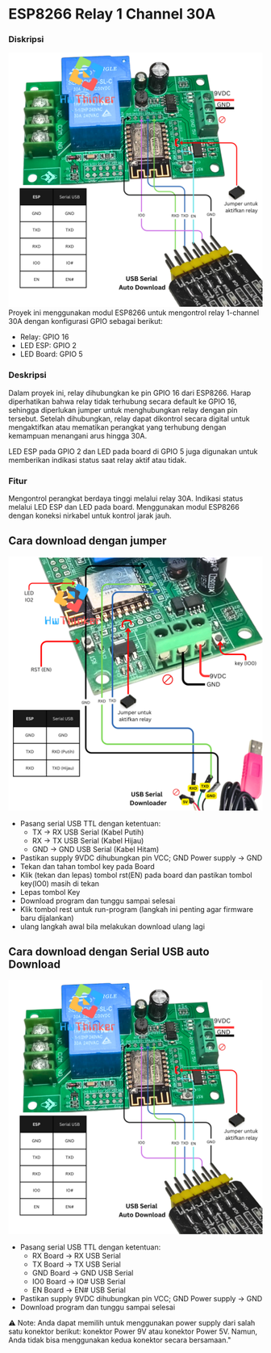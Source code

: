 # ESP8266 Relay 1 Channel 30A
### Diskripsi
![](https://github.com/hwthinker/esp8266-relay1ch-30A/blob/main/picture/2.png)
Proyek ini menggunakan modul ESP8266 untuk mengontrol relay 1-channel 30A dengan konfigurasi GPIO sebagai berikut:

- Relay: GPIO 16 
- LED ESP: GPIO 2 
- LED Board: GPIO 5 

### Deskripsi
Dalam proyek ini, relay dihubungkan ke pin GPIO 16 dari ESP8266. Harap diperhatikan bahwa relay tidak terhubung secara default ke GPIO 16, sehingga diperlukan jumper untuk menghubungkan relay dengan pin tersebut. Setelah dihubungkan, relay dapat dikontrol secara digital untuk mengaktifkan atau mematikan perangkat yang terhubung dengan kemampuan menangani arus hingga 30A.

LED ESP pada GPIO 2 dan LED pada board di GPIO 5 juga digunakan untuk memberikan indikasi status saat relay aktif atau tidak.

### Fitur
Mengontrol perangkat berdaya tinggi melalui relay 30A.
Indikasi status melalui LED ESP dan LED pada board.
Menggunakan modul ESP8266 dengan koneksi nirkabel untuk kontrol jarak jauh.

## Cara download dengan jumper
![](https://github.com/hwthinker/esp8266-relay1ch-30A/blob/main/picture/3.png)
- Pasang serial USB TTL dengan ketentuan: 
   - TX -> RX USB Serial (Kabel Putih)
   - RX -> TX USB Serial (Kabel Hijau)
   - GND -> GND USB Serial (Kabel Hitam)
- Pastikan supply 9VDC dihubungkan pin VCC; GND Power supply -> GND
- Tekan dan tahan tombol key pada Board
- Klik (tekan dan lepas) tombol rst(EN) pada board dan pastikan  tombol key(IO0) masih di tekan
- Lepas tombol Key
- Download program dan tunggu sampai selesai
- Klik tombol rest untuk run-program (langkah ini penting agar firmware baru dijalankan)
- ulang langkah awal bila melakukan download ulang lagi


## Cara download dengan Serial USB auto Download
![](https://github.com/hwthinker/esp8266-relay1ch-30A/blob/main/picture/2.png)
- Pasang serial USB TTL dengan ketentuan:
    - RX Board  -> RX USB Serial  
    - TX Board  -> TX USB Serial 
    - GND Board -> GND USB Serial  
    - IO0 Board -> IO# USB Serial 
    - EN Board  -> EN# USB Serial
- Pastikan supply 9VDC dihubungkan pin VCC; GND Power supply -> GND
- Download program dan tunggu sampai selesai

⚠️ Note:
Anda dapat memilih untuk menggunakan power supply dari salah satu konektor berikut: konektor Power 9V atau konektor Power 5V. Namun, Anda tidak bisa menggunakan kedua konektor secara bersamaan."
